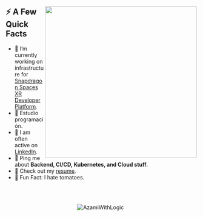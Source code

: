 
<div>
  <img width="400px" align="right" src="https://github.com/AzamiWithLogic/AlexisWithlogic/avatar_contacto.png" />
  <h2>⚡️ A Few Quick Facts</h2>
  <ul>
    <li>🔭 I’m currently working on infrastructure for <a target="_blank" href="https://spaces.qualcomm.com/">Snapdragon Spaces XR Developer Platform</a>.</li>
    <li>🧐 Estudio programación.</li>
    <li>📝 I am often active on <a href="https://linkedin.com/in/tomas-ondrejka">LinkedIn</a>.</li>
<!--     <li>📝 I regulary write articles on <a href="https://blog.tomondre.com">my blog</a>.</li> -->
    <li>💬 Ping me about <strong>Backend, CI/CD, Kubernetes, and Cloud stuff</strong>.</li>
    <li>📙 Check out my <a href="https://cdn.tomondre.com/TomasOndrejkaCV.pdf">resume</a>.</li>
    <li>🎉 Fun Fact: I hate tomatoes.</li>
  </ul>
</div>

</br>
</br>

<p align="center"> <img src="https://github-readme-stats.vercel.app/api?username=AzamiWithLogic&show_icons=true&theme=great-gatsby" alt="AzamiWithLogic" />

<img width="0" src="https://visitor-badge.glitch.me/badge?page_id=tomondre.tomondre" />
